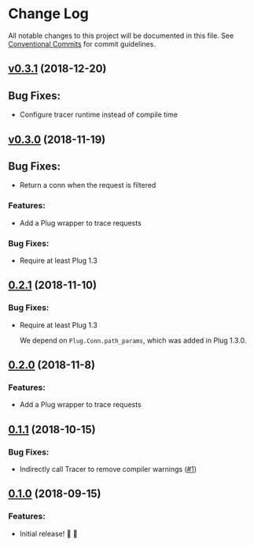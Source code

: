 # Change Log

All notable changes to this project will be documented in this file.
See [Conventional Commits](https://conventionalcommits.org) for commit guidelines.

<!-- changelog -->

## [v0.3.1](https://github.com/spandex-project/spandex_phoenix/compare/0.3.0...v0.3.1) (2018-12-20)

## Bug Fixes:

* Configure tracer runtime instead of compile time


## [v0.3.0](https://github.com/spandex-project/spandex_phoenix/compare/0.2.1...v0.2.1) (2018-11-19)

## Bug Fixes:

* Return a conn when the request is filtered



### Features:

* Add a Plug wrapper to trace requests

### Bug Fixes:

* Require at least Plug 1.3


## [0.2.1](https://github.com/spandex-project/spandex_phoenix/compare/v0.2.0...v0.2.1) (2018-11-10)

### Bug Fixes:

* Require at least Plug 1.3

    We depend on `Plug.Conn.path_params`, which was added in Plug 1.3.0.


## [0.2.0](https://github.com/spandex-project/spandex_phoenix/compare/v0.1.1...v0.2.0) (2018-11-8)

### Features:

* Add a Plug wrapper to trace requests


## [0.1.1](https://github.com/spandex-project/spandex_phoenix/compare/v0.1.0...v0.1.1) (2018-10-15)

### Bug Fixes:

* Indirectly call Tracer to remove compiler warnings ([#1](https://github.com/spandex-project/spandex_phoenix/pull/1))


## [0.1.0](https://github.com/spandex-project/spandex_phoenix/tree/v0.1.0) (2018-09-15)

### Features:

* Initial release! 🚀 🎉
